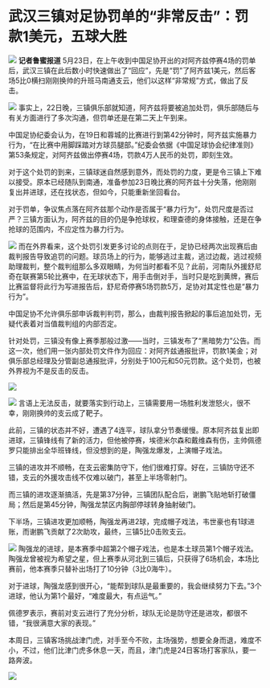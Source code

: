 # 武汉三镇对足协罚单的“非常反击”：罚款1美元，五球大胜

![](https://inews.gtimg.com/news_bt/OcpYutiMoXI-isk6Vc0YrK6sWggQw1JqM0SAgbYm434DgAA/1000)
**记者鲁蜜报道**
5月23日，在上午收到中国足协开出的对阿齐兹停赛4场的罚单后，武汉三镇在此后数小时快速做出了“回应”，先是“罚”了阿齐兹1美元，然后客场5比0横扫刚刚换帅的升班马南通支云，他们以这样“非常规”方式，做出了反击。

![](https://inews.gtimg.com/news_bt/OnWyd_cDNoJDZVTCdNicymLlcoQHAeu4Sv2BjWmK8mkDIAA/1000)
事实上，22日晚，三镇俱乐部就知道，阿齐兹将要被追加处罚，俱乐部随后与有关方面进行了多次沟通，但罚单还是在第二天上午到来。

中国足协纪委会认为，在19日和蓉城的比赛进行到第42分钟时，阿齐兹实施暴力行为，“在比赛中用脚踩踏对方球员腿部。”纪委会依据《中国足球协会纪律准则》第53条规定，对阿齐兹做出停赛4场，罚款4万人民币的处罚，即刻生效。

对于这个处罚的到来，三镇球迷自然感到意外，而处罚的力度，更是令三镇上下难以接受。原本已经随队到南通，准备参加23日晚比赛的阿齐兹十分失落，他刚刚复出并进球，还在找状态，但如今，只能重新坐回看台。

对于罚单，争议焦点落在阿齐兹那个动作是否属于“暴力行为”，处罚尺度是否过严？三镇方面认为，阿齐兹的目的仍是争抢球权，和理查德的身体接触，还是在争抢球的范围内，不应定性为暴力行为。

![](https://inews.gtimg.com/news_bt/G5ZXKZ1_QdzRdefszu2WdSUSNyuFzYImU8o5Fbegw5wBMAA/0)
而在外界看来，这个处罚引发更多讨论的点则在于，足协已经两次出现赛后由裁判报告导致追罚的问题。球员场上的行为，能够逃过主裁，逃过边裁，逃过视频助理裁判，整个裁判组那么多双眼睛，为何当时都看不见？此前，河南队外援舒尼奇在联赛第5轮比赛中，在无球状态下，用手击倒对手，当时只是吃到黄牌，赛后比赛监督将此行为写进报告后，舒尼奇停赛5场罚款5万，足协对其定性也是“暴力行为”。

中国足协不允许俱乐部申诉裁判判罚，那么，由裁判报告掀起的事后追加处罚，无疑代表着对当值裁判组的内部否定。

针对处罚，三镇没有像上赛季那般过激——当时，三镇发布了“黑暗势力”公告。而这一次，他们用一张内部处罚文件作为回应：对阿齐兹通报批评，罚款1美金；对俱乐部总经理及分管副总通报批评，分别处于100元和50元罚款。这个处罚，也被外界视为不是反击的反击。

![](https://inews.gtimg.com/news_bt/OdZgAgY6HKeaAdNpjGDctwc-Io_EYMjLOXvtTfW8CtEnkAA/1000)

![](https://inews.gtimg.com/news_bt/OwTgUzpuKOLXU4ZwZj6WfEgAv9zRX8MRCGaqwSKsH-mawAA/1000)
言语上无法反击，就要落实到行动上，三镇需要用一场胜利发泄怒火，很不幸，刚刚换帅的支云成了靶子。

此前，三镇的状态并不好，遭遇了4连平，球队拿分节奏缓慢。原本阿齐兹复出即进球，三镇锋线有了新的活力，但他被停赛，埃德米尔森和戴维森有伤，主帅佩德罗只能排出全华班锋线，但没想到的是，陶强龙爆发，上演帽子戏法。

三镇的进攻并不顺畅，在支云密集防守下，他们很难打穿。好在，三镇防守还不错，支云的外援攻击线不仅难以破门，甚至上半场零射门。

而三镇的进攻逐渐搞活，先是第37分钟，三镇团队配合后，谢鹏飞贴地斩打破僵局；然后是第45分钟，陶强龙禁区内胸部停球转身抽射破门。

下半场，三镇进攻更加顺畅，陶强龙再进2球，完成帽子戏法，韦世豪也有1球进账，而谢鹏飞贡献了2次助攻，最终，三镇5比0击败支云。

![](https://inews.gtimg.com/news_bt/OY_cBfbB20sDn_8JaLg7LuyOGToC6ysqbn1NlxI_EB7RAAA/1000)
陶强龙的进球，是本赛季中超第2个帽子戏法，也是本土球员第1个帽子戏法。陶强龙曾被视为希望之星，但上赛季从河北到三镇后，只获得了6场机会，本场比赛前，他本赛季只替补出场打了10分钟（3比0海牛）。

对于进球，陶强龙感到很开心，“能帮到球队是最重要的，我会继续努力下去。”3个进球，他认为第1个最好，“难度最大，有点运气。”

佩德罗表示，赛前对支云进行了充分分析，球队无论是防守还是进攻，都很不错，“我很满意大家的表现。”

本周日，三镇客场挑战津门虎，对手至今不败，主场强势，想要全身而退，难度不小，不过，他们比津门虎多休息一天，而且，津门虎是24日客场打客家队，要一路奔波。

![](https://inews.gtimg.com/news_bt/O8_aiL0pJbqOIfK7J3Ywk593Un8eDi9bR3UdkhtdOaVy4AA/1000)

